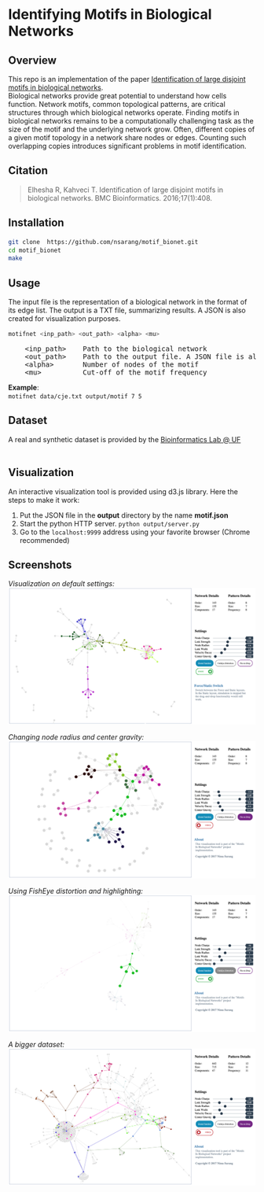 # Identifying Motifs in Biological Networks

## Overview
This repo is an implementation of the paper [Identification of large disjoint motifs in biological networks](https://bmcbioinformatics.biomedcentral.com/articles/10.1186/s12859-016-1271-7).  
Biological networks provide great potential to understand how cells function. Network motifs, common topological patterns, are critical structures through which biological networks operate. Finding motifs in biological networks remains to be a computationally challenging task as the size of the motif and the underlying network grow. Often, different copies of a given motif topology in a network share nodes or edges. Counting such overlapping copies introduces significant problems in motif identification.

## Citation
> Elhesha R, Kahveci T. Identification of large disjoint motifs in biological networks. BMC Bioinformatics. 2016;17(1):408.  
  
## Installation
```bash
git clone  https://github.com/nsarang/motif_bionet.git
cd motif_bionet
make
```
  
## Usage  
The input file is the representation of a biological network in the format of its edge list. The output is a TXT file, summarizing results. A JSON is also created for visualization purposes.  

```bash
motifnet <inp_path> <out_path> <alpha> <mu>
```
<pre>
    &lt;inp_path>    Path to the biological network 
    &lt;out_path>    Path to the output file. A JSON file is also created  
    &lt;alpha>       Number of nodes of the motif  
    &lt;mu>          Cut-off of the motif frequency
</pre>
    
**Example**:  
`motifnet data/cje.txt output/motif 7 5`
  
## Dataset
A real and synthetic dataset is provided by the [Bioinformatics Lab @ UF](http://bioinformatics.cise.ufl.edu/code/nm-data.zip)  
<br />  
## Visualization
An interactive visualization tool is provided using d3.js library. Here the steps to make it work:
1. Put the JSON file in the **output** directory by the name **motif.json**
2. Start the python HTTP server. `python output/server.py`
3. Go to the `localhost:9999` address using your favorite browser (Chrome recommended)

## Screenshots  
*Visualization on default settings:*
![](screenshots/2.png)  
  
*Changing node radius and center gravity:*
![](screenshots/4.png)  
  
*Using FishEye distortion and highlighting:*
![](screenshots/3.png)  
  
*A bigger dataset:*
![](screenshots/1.png)  

